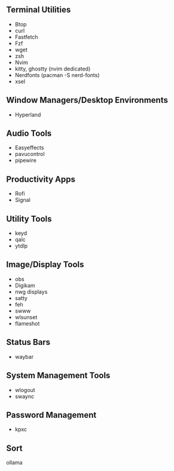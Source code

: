 
## Terminal Utilities
- Btop
- curl
- Fastfetch
- Fzf
- wget
- zsh
- Nvim
- kitty, ghostty (nvim dedicated)
- Nerdfonts (pacman -S nerd-fonts)
- xsel

## Window Managers/Desktop Environments
- Hyperland

## Audio Tools
- Easyeffects
- pavucontrol
- pipewire

## Productivity Apps
- Rofi
- Signal

## Utility Tools
- keyd
- qalc
- ytdlp

## Image/Display Tools
- obs
- Digikam
- nwg displays
- satty
- feh
- swww
- wlsunset
- flameshot

## Status Bars
- waybar

## System Management Tools
- wlogout
- swaync

## Password Management
- kpxc


## Sort
ollama
